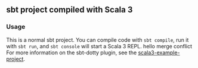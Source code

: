 ## sbt project compiled with Scala 3

### Usage

This is a normal sbt project. You can compile code with `sbt compile`, run it with `sbt run`, and `sbt console` will start a Scala 3 REPL.
hello merge conflict
For more information on the sbt-dotty plugin, see the
[scala3-example-project](https://github.com/scala/scala3-example-project/blob/main/README.md).

